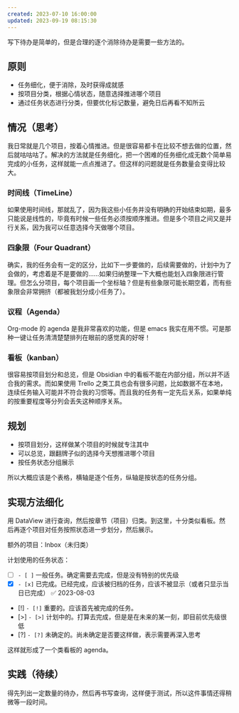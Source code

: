 ```yaml
---
created: 2023-07-10 16:00:00
updated: 2023-09-19 08:15:30
---
```


写下待办是简单的，但是合理的逐个消除待办是需要一些方法的。

## 原则

- 任务细化，便于消除，及时获得成就感
- 按项目分类，根据心情状态，随意选择推进哪个项目
- 通过任务状态进行分类，但要优化标记数量，避免日后再看不知所云

## 情况（思考）

我日常就是几个项目，按着心情推进。但是很容易都卡在比较不想去做的位置，然后就咕咕咕了。解决的方法就是任务细化，把一个困难的任务细化成无数个简单易完成的小任务，这样就能一点点推进了。但这样的问题就是任务数量会变得比较大。

### 时间线（TimeLine）

如果使用时间线，那就乱了，因为我这些小任务并没有明确的开始结束如期，最多只能说是线性的，毕竟有时候一些任务必须按顺序推进。但是多个项目之间又是并行关系，因为我可以任意选择今天做哪个项目。

### 四象限（Four Quadrant）

确实，我的任务会有一定的区分，比如下一步要做的，后续需要做的，计划中为了会做的，考虑着是不是要做的……如果归纳整理一下大概也能划入四象限进行管理。但怎么分项目，每个项目画一个坐标轴？但是有些象限可能长期空着，而有些象限会非常拥挤（都被我划分成小任务了）。

### 议程（Agenda）

Org-mode 的 agenda 是我非常喜欢的功能，但是 emacs 我实在用不惯。可是那种一键让任务清清楚楚排列在眼前的感觉真的好呀！

### 看板（kanban）

很容易按项目划分和总览，但是 Obsidian 中的看板不能在内部分组，所以并不适合我的需求。而如果使用 Trello 之类工具也会有很多问题，比如数据不在本地，连续任务输入可能并不符合我的习惯等。而且我的任务有一定先后关系，如果单纯的按重要程度等分列会丢失这种顺序关系。

## 规划

- 按项目划分，这样做某个项目的时候就专注其中
- 可以总览，跟翻牌子似的选择今天想推进哪个项目
- 按任务状态分组展示

所以大概应该是个表格，横轴是逐个任务，纵轴是按状态的任务分组。

## 实现方法细化

用 DataView 进行查询，然后按章节（项目）归类。到这里，十分类似看板。然后再逐个项目对任务按照状态进一步划分，然后展示。

额外的项目：Inbox（未归类）

计划使用的任务状态：

- [ ] `- [ ]` 一般任务。确定需要去完成，但是没有特别的优先级
- [x] `- [x]` 已完成。已经完成，应该被归档的任务，应该不被显示（或者只显示当日已完成） ✅ 2023-08-03
- [!]  `- [!]` 重要的。应该首先被完成的任务。
- [>]  `- [>]` 计划中的。打算去完成，但是是在未来的某一刻，即目前优先级很低
- [?] `- [?]` 未确定的。尚未确定是否要这样做，表示需要再深入思考

这样就形成了一个类看板的 agenda。

## 实践（待续）

得先列出一定数量的待办，然后再书写查询，这样便于测试，所以这件事情还得稍微等一段时间。
